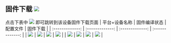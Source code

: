 ## 固件下载 [![](https://img.shields.io/badge/-编译状态及下载链接-FFFFFF.svg)](#固件下载-)
点击下表中 [![](https://img.shields.io/badge/下载-链接-blueviolet.svg?style=flat&logo=hack-the-box)](https://github.com/Mibore99/openwrt-x86/releases) 即可跳转到该设备固件下载页面
| 平台+设备名称 | 固件编译状态 | 配置文件 | 固件下载 |
| :-------------: | :-------------: | :-------------: | :-------------: |
| [![](https://img.shields.io/badge/OpenWrt-X86_64位-32C955.svg?logo=openwrt)](https://github.com/Mibore99/openwrt-x86/blob/main/.github/workflows/x86.yml) | [![](https://github.com/Mibore99/openwrt-x86/actions/workflows/x86.yml/badge.svg)](https://github.com/Mibore99/openwrt-x86/actions/workflows/x86.yml) | [![](https://img.shields.io/badge/编译-配置-orange.svg?logo=apache-spark)](https://github.com/Mibore99/openwrt-x86/blob/main/x86.config) | [![](https://img.shields.io/badge/下载-链接-blueviolet.svg?logo=hack-the-box)](https://github.com/Mibore99/openwrt-x86/releases/tag/X86) |
| [![](https://img.shields.io/badge/OpenWrt-r2s-32C955.svg?logo=openwrt)](https://github.com/Mibore99/openwrt-x86/blob/r2s/.github/workflows/r2s.yml) | [![](https://github.com/Mibore99/openwrt-x86/actions/workflows/r2s.yml/badge.svg)](https://github.com/Mibore99/openwrt-x86/actions/workflows/r2s.yml) | [![](https://img.shields.io/badge/编译-配置-orange.svg?logo=apache-spark)](https://github.com/Mibore99/openwrt-x86/blob/r2s/r2s.config) | [![](https://img.shields.io/badge/下载-链接-blueviolet.svg?logo=hack-the-box)](https://github.com/Mibore99/openwrt-x86/releases/tag/r2s) |
